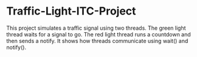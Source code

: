 # Traffic-Light-ITC-Project
This project simulates a traffic signal using two threads.  The green light thread waits for a signal to go.  The red light thread runs a countdown and then sends a notify.  It shows how threads communicate using wait() and notify().
